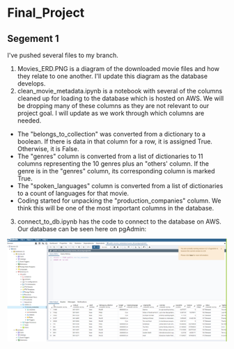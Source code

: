 # Final_Project
## Segement 1
I've pushed several files to my branch.
1. Movies_ERD.PNG is a diagram of the downloaded movie files and how they relate to one another. I'll update this diagram as the database develops.
2. clean_movie_metadata.ipynb is a notebook with several of the columns cleaned up for loading to the database which is hosted on AWS. We will be dropping many of these columns as they are not relevant to our project goal.  I will update as we work through which columns are needed.
  - The "belongs_to_collection" was converted from a dictionary to a boolean.  If there is data in that column for a row, it is assigned True.  Otherwise, it is False.
  - The "genres" column is converted from a list of dictionaries to 11 columns representing the 10 genres plus an "others' column.  If the genre is in the "genres" column, its corresponding column is marked True.
  -  The "spoken_languages" column is converted from a list of dictionaries to a count of languages for that movie.
  - Coding started for unpacking the "production_companies" column.  We think this will be one of the most important columns in the database.
3. connect_to_db.ipynb has the code to connect to the database on AWS. Our database can be seen here on pgAdmin:

![](Sample_database.PNG)

